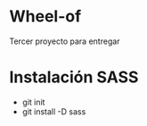 # Wheel-of
Tercer proyecto para entregar

# Instalación SASS
<ul><li>git init</li><li>git install -D sass</ul>
